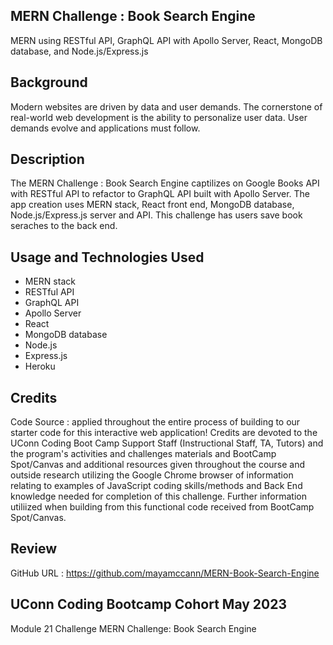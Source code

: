 ## MERN Challenge : Book Search Engine
MERN using RESTful API, GraphQL API with Apollo Server,
React, MongoDB database, and Node.js/Express.js 

## Background
Modern websites are driven by data and user demands. The cornerstone of real-world web development is the ability to personalize user data. User demands evolve and applications must follow. 

## Description
The MERN Challenge : Book Search Engine captilizes on Google Books API with RESTful API to refactor to GraphQL API built with Apollo Server. The app creation uses MERN stack, React front end, MongoDB database, Node.js/Express.js server and API. This challenge has users save book seraches to the back end.

## Usage and Technologies Used

- MERN stack
- RESTful API
- GraphQL API 
- Apollo Server
- React
- MongoDB database
- Node.js
- Express.js
- Heroku

## Credits

Code Source : applied throughout the entire process of building to our starter code for this interactive web application! Credits are devoted to the UConn Coding Boot Camp Support Staff (Instructional Staff, TA, Tutors) and the program's activities and challenges materials and BootCamp Spot/Canvas and additional resources given throughout the course and outside research utilizing the Google Chrome browser of information relating to examples of JavaScript coding skills/methods and Back End knowledge needed for completion of this challenge. Further information utiliized when building from this functional code received from BootCamp Spot/Canvas.

## Review

GitHub URL : https://github.com/mayamccann/MERN-Book-Search-Engine

## UConn Coding Bootcamp Cohort May 2023 
Module 21 Challenge 
MERN Challenge: Book Search Engine